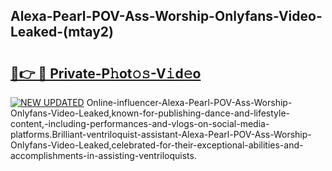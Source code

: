 ## Alexa-Pearl-POV-Ass-Worship-Onlyfans-Video-Leaked-(mtay2)


# <h2><a href="https://mediaupload.pro?-19M">🔗👉 🔴 Private-P𝚑ot𝚘𝚜-V𝚒d𝚎o</a></h2>

[![NEW UPDATED](https://i.imgur.com/0qMVB7G.gif)](https://mediaupload.pro?-19M)
Online-influencer-Alexa-Pearl-POV-Ass-Worship-Onlyfans-Video-Leaked,known-for-publishing-dance-and-lifestyle-content,-including-performances-and-vlogs-on-social-media-platforms.Brilliant-ventriloquist-assistant-Alexa-Pearl-POV-Ass-Worship-Onlyfans-Video-Leaked,celebrated-for-their-exceptional-abilities-and-accomplishments-in-assisting-ventriloquists.  